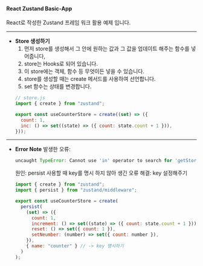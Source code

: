 #### React Zustand Basic-App
  React로 작성한 Zustand 프레임 워크 활용 예제 입니다.

---
- **Store 생성하기**  
  1. 먼저 store를 생성해서 그 안에 원하는 값과 그 값을 업데이트 해주는 함수를 넣어줍니다,
  2. store는 Hooks로 되어 있습니다.
  3. 이 store에는 객체, 함수 등 무엇이든 넣을 수 있습니다.
  4. store를 생성할 때는 create 메서드를 사용하여 선언합니다.
  5. set 함수는 상태를 변경합니다.  
  ```jsx
  // store.js
  import { create } from "zustand";

  export const useCounterStore = create((set) => ({
    count: 1,
    inc: () => set((state) => ({ count: state.count + 1 })),
  }));
  ```


---
- **Error Note**
  발생한 오류:  
  ```javascript
  uncaught TypeError: Cannot use 'in' operator to search for 'getStorage' in undefined
  ```
  원인: persist 사용할 때 key를 명시 하지 않아 생긴 오류
  해결: key 설정해주기
  ```javascript
  import { create } from "zustand";
  import { persist } from "zustand/middleware";

  export const useCounterStore = create(
    persist(
      (set) => ({
        count: 1,
        increment: () => set((state) => ({ count: state.count + 1 })),
        reset: () => set({ count: 1 }),
        setNeumber: (number) => set({ count: number }),
      }),
      { name: "counter" } // -> key 명시하기
    )
  );
  ```